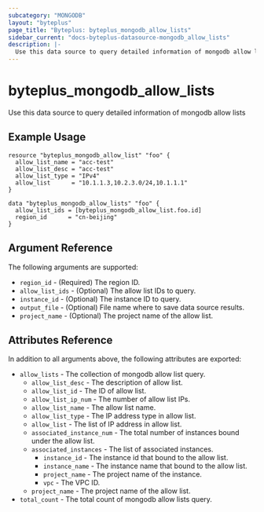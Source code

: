 ```yaml
---
subcategory: "MONGODB"
layout: "byteplus"
page_title: "Byteplus: byteplus_mongodb_allow_lists"
sidebar_current: "docs-byteplus-datasource-mongodb_allow_lists"
description: |-
  Use this data source to query detailed information of mongodb allow lists
---
```

# byteplus_mongodb_allow_lists
Use this data source to query detailed information of mongodb allow lists
## Example Usage
```hcl
resource "byteplus_mongodb_allow_list" "foo" {
  allow_list_name = "acc-test"
  allow_list_desc = "acc-test"
  allow_list_type = "IPv4"
  allow_list      = "10.1.1.3,10.2.3.0/24,10.1.1.1"
}

data "byteplus_mongodb_allow_lists" "foo" {
  allow_list_ids = [byteplus_mongodb_allow_list.foo.id]
  region_id      = "cn-beijing"
}
```
## Argument Reference
The following arguments are supported:
* `region_id` - (Required) The region ID.
* `allow_list_ids` - (Optional) The allow list IDs to query.
* `instance_id` - (Optional) The instance ID to query.
* `output_file` - (Optional) File name where to save data source results.
* `project_name` - (Optional) The project name of the allow list.

## Attributes Reference
In addition to all arguments above, the following attributes are exported:
* `allow_lists` - The collection of mongodb allow list query.
    * `allow_list_desc` - The description of allow list.
    * `allow_list_id` - The ID of allow list.
    * `allow_list_ip_num` - The number of allow list IPs.
    * `allow_list_name` - The allow list name.
    * `allow_list_type` - The IP address type in allow list.
    * `allow_list` - The list of IP address in allow list.
    * `associated_instance_num` - The total number of instances bound under the allow list.
    * `associated_instances` - The list of associated instances.
        * `instance_id` - The instance id that bound to the allow list.
        * `instance_name` - The instance name that bound to the allow list.
        * `project_name` - The project name of the instance.
        * `vpc` - The VPC ID.
    * `project_name` - The project name of the allow list.
* `total_count` - The total count of mongodb allow lists query.


